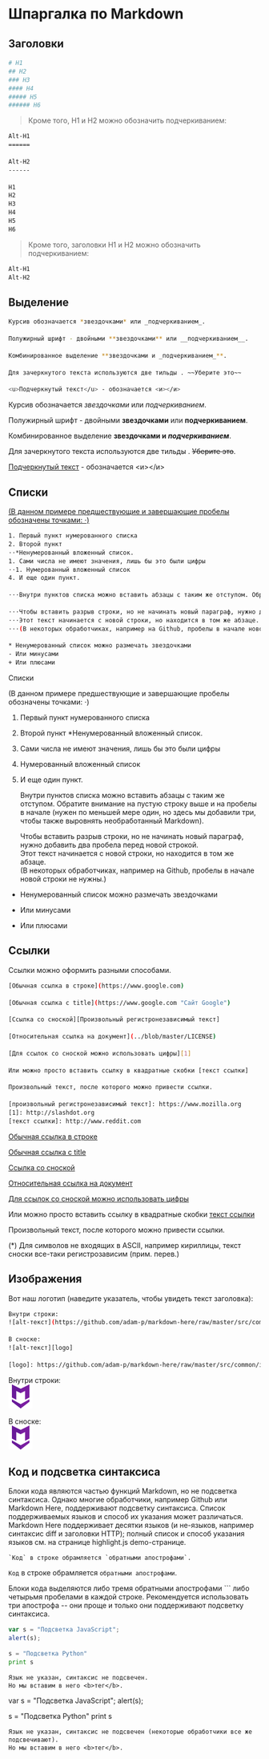 # Шпаргалка по Markdown

## Заголовки

``` sh
# H1
## H2
### H3
#### H4
##### H5
###### H6   
 ```

> Кроме того, H1 и H2 можно обозначить подчеркиванием:
``` sh
Alt-H1
======

Alt-H2
------

H1
H2
H3
H4
H5
H6  
``` 
> Кроме того, заголовки H1 и H2 можно обозначить подчеркиванием:
``` sh
Alt-H1
Alt-H2  
```
## Выделение 
``` sh
Курсив обозначается *звездочками* или _подчеркиванием_.

Полужирный шрифт - двойными **звездочками** или __подчеркиванием__.

Комбинированное выделение **звездочками и _подчеркиванием_**.

Для зачеркнутого текста используются две тильды . ~~Уберите это~~   

<u>Подчеркнутый текст</u> - обозначается <и></и>
```   
Курсив обозначается *звездочками* или _подчеркиванием_.

Полужирный шрифт - двойными **звездочками** или __подчеркиванием__.

Комбинированное выделение **звездочками и _подчеркиванием_**.

Для зачеркнутого текста используются две тильды . ~~Уберите это~~.   

<u>Подчеркнутый текст</u> - обозначается <и></и>

## Списки

<u>(В данном примере предшествующие и завершающие пробелы обозначены точками: ⋅)</u>

``` sh
1. Первый пункт нумерованного списка
2. Второй пункт
⋅⋅*Ненумерованный вложенный список.
1. Сами числа не имеют значения, лишь бы это были цифры
⋅⋅1. Нумерованный вложенный список
4. И еще один пункт.

⋅⋅⋅Внутри пунктов списка можно вставить абзацы с таким же отступом. Обратите внимание на пустую строку выше и на пробелы в начале (нужен по меньшей мере один, но здесь мы добавили три, чтобы также выровнять необработанный Markdown).

⋅⋅⋅Чтобы вставить разрыв строки, но не начинать новый параграф, нужно добавить два пробела перед новой строкой.⋅⋅
⋅⋅⋅Этот текст начинается с новой строки, но находится в том же абзаце.⋅⋅
⋅⋅⋅(В некоторых обработчиках, например на Github, пробелы в начале новой строки не нужны.)

* Ненумерованный список можно размечать звездочками
- Или минусами
+ Или плюсами
```   
Списки

(В данном примере предшествующие и завершающие пробелы обозначены точками: ⋅)

1. Первый пункт нумерованного списка
2. Второй пункт
  *Ненумерованный вложенный список.
1. Сами числа не имеют значения, лишь бы это были цифры
  1. Нумерованный вложенный список
4. И еще один пункт.

    Внутри пунктов списка можно вставить абзацы с таким же отступом. Обратите внимание на пустую строку выше и на пробелы в начале (нужен по меньшей мере один, но здесь мы добавили три, чтобы также выровнять необработанный Markdown).

    Чтобы вставить разрыв строки, но не начинать новый параграф, нужно добавить два пробела перед новой строкой.  
   Этот текст начинается с новой строки, но находится в том же абзаце.  
   (В некоторых обработчиках, например на Github, пробелы в начале новой строки не нужны.)

* Ненумерованный список можно размечать звездочками
- Или минусами
+ Или плюсами

## Ссылки

Ссылки можно оформить разными способами.
``` sh
[Обычная ссылка в строке](https://www.google.com)

[Обычная ссылка с title](https://www.google.com "Сайт Google")

[Ссылка со сноской][Произвольный регистронезависимый текст]

[Относительная ссылка на документ](../blob/master/LICENSE)

[Для ссылок со сноской можно использовать цифры][1]

Или можно просто вставить ссылку в квадратные скобки [текст ссылки]

Произвольный текст, после которого можно привести ссылки.

[произвольный регистронезависимый текст]: https://www.mozilla.org
[1]: http://slashdot.org
[текст ссылки]: http://www.reddit.com  
```  

[Обычная ссылка в строке](https://www.google.com)

[Обычная ссылка с title](https://www.google.com "Сайт Google")

[Ссылка со сноской][Произвольный регистронезависимый текст]

[Относительная ссылка на документ](../blob/master/LICENSE)

[Для ссылок со сноской можно использовать цифры][1]

Или можно просто вставить ссылку в квадратные скобки [текст ссылки]

Произвольный текст, после которого можно привести ссылки.

[произвольный регистронезависимый текст]: https://www.mozilla.org
[1]: http://slashdot.org
[текст ссылки]: http://www.reddit.com
(*) Для символов не входящих в ASCII, например кириллицы, текст сноски все-таки регистрозависим (прим. перев.)   

## Изображения

Вот наш логотип (наведите указатель, чтобы увидеть текст заголовка):
``` sh
Внутри строки:  
![alt-текст](https://github.com/adam-p/markdown-here/raw/master/src/common/images/icon48.png "Текст заголовка логотипа 1")

В сноске:  
![alt-текст][logo]

[logo]: https://github.com/adam-p/markdown-here/raw/master/src/common/images/icon48.png "Текст заголовкзаголовка логотипа 2"  
```   
Внутри строки:  
![alt-текст](https://github.com/adam-p/markdown-here/raw/master/src/common/images/icon48.png "Текст заголовка логотипа 1")

В сноске:  
![alt-текст][logo]

[logo]: https://github.com/adam-p/markdown-here/raw/master/src/common/images/icon48.png "Текст заголовкзаголовка логотипа 2"  


## Код и подсветка синтаксиса

Блоки кода являются частью функций Markdown, но не подсветка синтаксиса. Однако многие обработчики, например Github или Markdown Here, поддерживают подсветку синтаксиса. Список поддерживаемых языков и способ их указания может различаться. Markdown Here поддерживает десятки языков (и не-языков, например синтаксис diff и заголовки HTTP); полный список и способ указания языков см. на странице highlight.js demo-странице.   

```
`Код` в строке обрамляется `обратными апострофами`.
``` 
`Код` в строке обрамляется `обратными апострофами`.

Блоки кода выделяются либо тремя обратными апострофами ``` либо четырьмя пробелами в каждой строке. Рекомендуется использовать три апострофа -- они проще и только они поддерживают подсветку синтаксиса.

```javascript
var s = "Подсветка JavaScript";
alert(s);
```
 
```python
s = "Подсветка Python"
print s
```
 
```
Язык не указан, синтаксис не подсвечен.
Но мы вставим в него <b>тег</b>.
```

var s = "Подсветка JavaScript";
alert(s);

s = "Подсветка Python"
print s
```
Язык не указан, синтаксис не подсвечен (некоторые обработчики все же подсвечивают).
Но мы вставим в него <b>тег</b>.
```